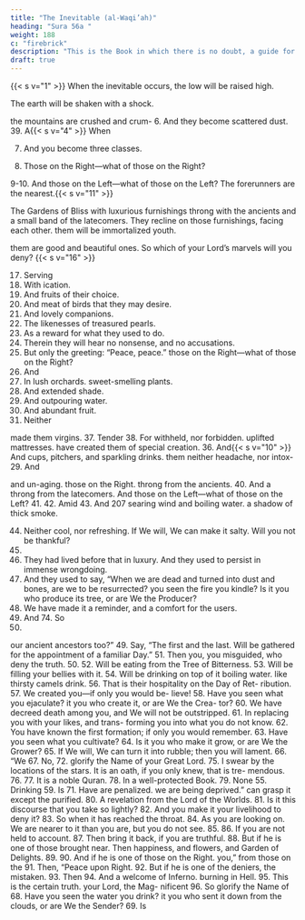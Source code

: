 ```yaml
---
title: "The Inevitable (al-Waqi’ah)"
heading: "Sura 56a "
weight: 188
c: "firebrick"
description: "This is the Book in which there is no doubt, a guide for the righteous."
draft: true
---
```




{{< s v="1" >}}  When the inevitable occurs, the low will be raised high. 

The earth will be shaken with a shock. 

the mountains are crushed and crum- 6. And they become scattered dust. 39. A{{< s v="4" >}}  When

7. And you become three classes.

8. Those on the Right—what of those on the Right?

9-10. And those on the Left—what of those on the Left? The forerunners are the nearest.{{< s v="11" >}} 

The Gardens of Bliss with luxurious furnishings throng with the ancients and a small band of the latecomers.
They recline on those furnishings, facing each other. 
them will be immortalized youth.

them are good and beautiful ones.
So which of your Lord’s marvels will you
deny? {{< s v="16" >}}

17. Serving
18. With
ication.
20. And fruits of their choice.
21. And meat of birds that they may desire.
22. And lovely companions.
23. The likenesses of treasured pearls.
24. As
a reward for what they used to do.
25. Therein they will hear no nonsense, and no
accusations.
26. But
only the greeting: “Peace, peace.”
those on the Right—what of those on
the Right?
27. And
28. In
lush orchards.
sweet-smelling plants.
30. And extended shade.
 31. And outpouring water.
32. And abundant fruit.
33. Neither


made them virgins.
37. Tender
38. For
withheld, nor forbidden.
uplifted mattresses.
have created them of special creation.
36. And{{< s v="10" >}}  And
cups, pitchers, and sparkling drinks.
them neither headache, nor intox-
29. And


and un-aging.
those on the Right.
throng from the ancients.
40. And
a throng from the latecomers.
And those on the Left—what of those on
the Left?
41.
42. Amid
43. And
207
searing wind and boiling water.
a shadow of thick smoke.

44. Neither
cool, nor refreshing.
If We will, We can make it salty. Will you
not be thankful?
70.
45. They
had lived before that in luxury.
And they used to persist in immense
wrongdoing.
47. And they used to say, “When we are dead
and turned into dust and bones, are we to be
resurrected? you seen the fire you kindle?
Is it you who produce its tree, or are We
the Producer?
73. We have made it a reminder, and a comfort
for the users.
48. And 74. So
46.
our ancient ancestors too?”
49. Say,
“The first and the last.
Will be gathered for the appointment of a
familiar Day.”
51. Then you, you misguided, who deny the
truth.
50.
52. Will be eating from the Tree of Bitterness.
53. Will be filling your bellies with it.
54. Will be drinking on top of it boiling water.
like thirsty camels drink.
56. That is their hospitality on the Day of Ret-
ribution.
57. We created you—if only you would be-
lieve!
58. Have
you seen what you ejaculate?
it you who create it, or are We the Crea-
tor?
60. We have decreed death among you, and
We will not be outstripped.
61. In replacing you with your likes, and trans-
forming you into what you do not know.
62. You have known the first formation; if only
you would remember.
63. Have
you seen what you cultivate?
64. Is it you who make it grow, or are We the
Grower?
65. If We will, We can turn it into rubble; then
you will lament.
66. “We
67. No,
72.
glorify the Name of your Great Lord.
75. I
swear by the locations of the stars.
It is an oath, if you only knew, that is tre-
mendous.
76.
77. It
is a noble Quran.
78. In
a well-protected Book.
79. None
55. Drinking
59. Is
71. Have
are penalized.
we are being deprived.”
can grasp it except the purified.
80. A revelation from the Lord of the Worlds.
81. Is it this discourse that you take so lightly?
82. And you make it your livelihood to deny it?
83. So
when it has reached the throat.
84. As
you are looking on.
We are nearer to it than you are, but you
do not see.
85.
86. If
you are not held to account.
87. Then
bring it back, if you are truthful.
88. But
if he is one of those brought near.
Then happiness, and flowers, and Garden
of Delights.
89.
90. And
if he is one of those on the Right.
you,” from those on the
91. Then, “Peace upon
Right.
92. But if he is one of the deniers, the mistaken.
93. Then
94. And
a welcome of Inferno.
burning in Hell.
95. This
is the certain truth.
your Lord, the Mag-
nificent
96. So glorify the Name of
68. Have
you seen the water you drink?
it you who sent it down from the clouds,
or are We the Sender?
69. Is

